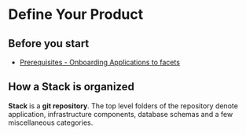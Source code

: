 # **Define Your Product**

## **Before you start** ##
* [Prerequisites - Onboarding Applications to facets](../getting_started/prerequisites.md)

## **How a Stack is organized**

**Stack** is a **git repository**. The top level folders of the repository denote application, infrastructure components,
database schemas and a few miscellaneous categories.


